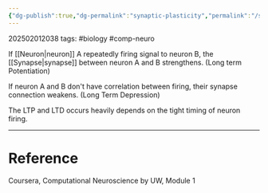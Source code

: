 ```yaml
---
{"dg-publish":true,"dg-permalink":"synaptic-plasticity","permalink":"/synaptic-plasticity/"}
---
```


202502012038
tags: #biology #comp-neuro 

If [[Neuron\|neuron]] A repeatedly firing signal to neuron B, the [[Synapse\|synapse]] between neuron A and B strengthens. (Long term Potentiation)

If neuron A and B don't have correlation between firing, their synapse connection weakens. (Long Term Depression)

The LTP and LTD occurs heavily depends on the tight timing of neuron firing.

---
# Reference

Coursera, Computational Neuroscience by UW, Module 1

